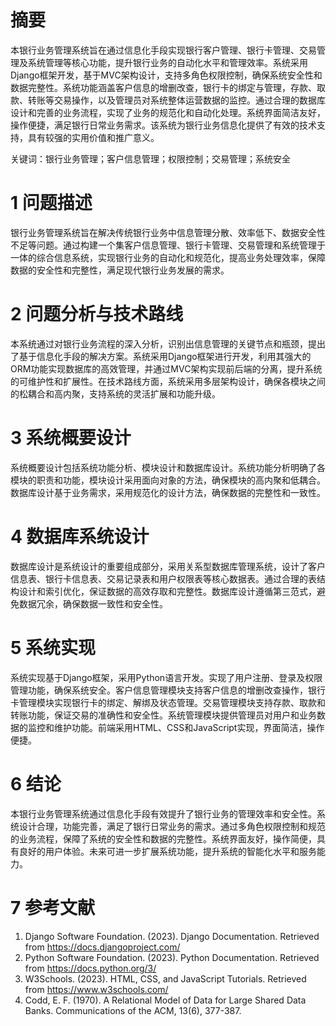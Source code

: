 # 摘要

本银行业务管理系统旨在通过信息化手段实现银行客户管理、银行卡管理、交易管理及系统管理等核心功能，提升银行业务的自动化水平和管理效率。系统采用Django框架开发，基于MVC架构设计，支持多角色权限控制，确保系统安全性和数据完整性。系统功能涵盖客户信息的增删改查，银行卡的绑定与管理，存款、取款、转账等交易操作，以及管理员对系统整体运营数据的监控。通过合理的数据库设计和完善的业务流程，实现了业务的规范化和自动化处理。系统界面简洁友好，操作便捷，满足银行日常业务需求。该系统为银行业务信息化提供了有效的技术支持，具有较强的实用价值和推广意义。

关键词：银行业务管理；客户信息管理；权限控制；交易管理；系统安全

# 1 问题描述

银行业务管理系统旨在解决传统银行业务中信息管理分散、效率低下、数据安全性不足等问题。通过构建一个集客户信息管理、银行卡管理、交易管理和系统管理于一体的综合信息系统，实现银行业务的自动化和规范化，提高业务处理效率，保障数据的安全性和完整性，满足现代银行业务发展的需求。

# 2 问题分析与技术路线

本系统通过对银行业务流程的深入分析，识别出信息管理的关键节点和瓶颈，提出了基于信息化手段的解决方案。系统采用Django框架进行开发，利用其强大的ORM功能实现数据库的高效管理，并通过MVC架构实现前后端的分离，提升系统的可维护性和扩展性。在技术路线方面，系统采用多层架构设计，确保各模块之间的松耦合和高内聚，支持系统的灵活扩展和功能升级。

# 3 系统概要设计

系统概要设计包括系统功能分析、模块设计和数据库设计。系统功能分析明确了各模块的职责和功能，模块设计采用面向对象的方法，确保模块的高内聚和低耦合。数据库设计基于业务需求，采用规范化的设计方法，确保数据的完整性和一致性。

# 4 数据库系统设计

数据库设计是系统设计的重要组成部分，采用关系型数据库管理系统，设计了客户信息表、银行卡信息表、交易记录表和用户权限表等核心数据表。通过合理的表结构设计和索引优化，保证数据的高效存取和完整性。数据库设计遵循第三范式，避免数据冗余，确保数据一致性和安全性。

# 5 系统实现

系统实现基于Django框架，采用Python语言开发。实现了用户注册、登录及权限管理功能，确保系统安全。客户信息管理模块支持客户信息的增删改查操作，银行卡管理模块实现银行卡的绑定、解绑及状态管理。交易管理模块支持存款、取款和转账功能，保证交易的准确性和安全性。系统管理模块提供管理员对用户和业务数据的监控和维护功能。前端采用HTML、CSS和JavaScript实现，界面简洁，操作便捷。

# 6 结论

本银行业务管理系统通过信息化手段有效提升了银行业务的管理效率和安全性。系统设计合理，功能完善，满足了银行日常业务的需求。通过多角色权限控制和规范的业务流程，保障了系统的安全性和数据的完整性。系统界面友好，操作简便，具有良好的用户体验。未来可进一步扩展系统功能，提升系统的智能化水平和服务能力。

# 7 参考文献

1. Django Software Foundation. (2023). Django Documentation. Retrieved from https://docs.djangoproject.com/
2. Python Software Foundation. (2023). Python Documentation. Retrieved from https://docs.python.org/3/
3. W3Schools. (2023). HTML, CSS, and JavaScript Tutorials. Retrieved from https://www.w3schools.com/
4. Codd, E. F. (1970). A Relational Model of Data for Large Shared Data Banks. Communications of the ACM, 13(6), 377-387.